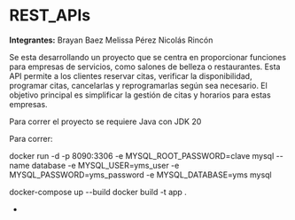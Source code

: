 # REST_APIs

**Integrantes:**
Brayan Baez
Melissa Pérez
Nicolás Rincón

Se esta desarrollando un proyecto que se centra en proporcionar funciones para empresas de servicios, como salones de belleza o restaurantes. Esta API permite a los clientes reservar citas, verificar la disponibilidad, programar citas, cancelarlas y reprogramarlas según sea necesario. El objetivo principal es simplificar la gestión de citas y horarios para estas empresas.

Para correr el proyecto se requiere Java con JDK 20 

Para correr:

docker run -d -p 8090:3306 -e MYSQL_ROOT_PASSWORD=clave mysql --name database -e MYSQL_USER=yms_user -e MYSQL_PASSWORD=yms_password -e MYSQL_DATABASE=yms mysql

docker-compose up --build
docker build -t app .                                                                                                                                          


-